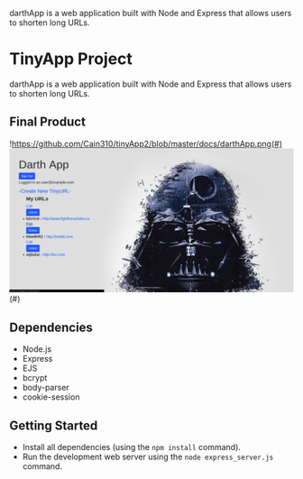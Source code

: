 darthApp is a web application built with Node and Express that allows users to shorten long URLs.

# TinyApp Project

darthApp is a web application built with Node and Express that allows users to shorten long URLs.

## Final Product

!https://github.com/Cain310/tinyApp2/blob/master/docs/darthApp.png(#)
!["screenshot description"](https://github.com/Cain310/tinyApp2/blob/master/docs/darthApp.png)(#)

## Dependencies

- Node.js
- Express
- EJS
- bcrypt
- body-parser
- cookie-session

## Getting Started

- Install all dependencies (using the `npm install` command).
- Run the development web server using the `node express_server.js` command.
